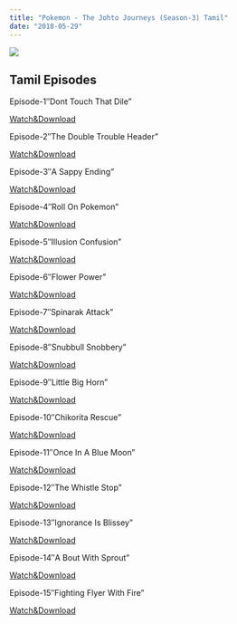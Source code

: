 ```yaml
---
title: "Pokemon - The Johto Journeys (Season-3) Tamil"
date: "2018-05-29"
---
```


[![](https://2.bp.blogspot.com/-FQsrrU8mliE/WrMl1QYhW5I/AAAAAAAAAd0/avzIzFwR9aU9iyudi3wIU7ySePZJ0GTmACLcBGAs/s320/TSA_2159635_2015-17-4--00-50-23.jpg)](https://2.bp.blogspot.com/-FQsrrU8mliE/WrMl1QYhW5I/AAAAAAAAAd0/avzIzFwR9aU9iyudi3wIU7ySePZJ0GTmACLcBGAs/s1600/TSA_2159635_2015-17-4--00-50-23.jpg)

## Tamil Episodes

Episode-1″Dont Touch That Dile”

[Watch&Download](https://gestyy.com/wREROx)

  

Episode-2″The Double Trouble Header”

[Watch&Download](https://gestyy.com/wRETr7)

  

Episode-3″A Sappy Ending”

[Watch&Download](https://gestyy.com/wRETZ3)

  

Episode-4″Roll On Pokemon”

[Watch&Download](https://gestyy.com/wREYjl)

  

Episode-5″Illusion Confusion”

[Watch&Download](https://gestyy.com/wREY81)

  

Episode-6″Flower Power”

[Watch&Download](https://gestyy.com/wREDz3)

  

Episode-7″Spinarak Attack”

[Watch&Download](https://gestyy.com/wREFsY)

  

Episode-8″Snubbull Snobbery”

[Watch&Download](https://gestyy.com/wREFMH)

  

Episode-9″Little Big Horn”

[Watch&Download](https://gestyy.com/wREGk4)

  

Episode-10″Chikorita Rescue”

[Watch&Download](https://gestyy.com/wREH5D)

  

Episode-11″Once In A Blue Moon”

[Watch&Download](https://gestyy.com/wREJQz)

  

Episode-12″The Whistle Stop”

[Watch&Download](https://gestyy.com/wREJMR)

  

Episode-13″Ignorance Is Blissey”

[Watch&Download](https://gestyy.com/wREKRn)

  

Episode-14″A Bout With Sprout”

[Watch&Download](https://gestyy.com/wREK1V)

  

Episode-15″Fighting Flyer With Fire”

[Watch&Download](https://gestyy.com/wRELIv)
